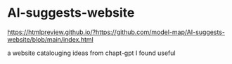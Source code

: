 # AI-suggests-website
https://htmlpreview.github.io/?https://github.com/model-map/AI-suggests-website/blob/main/index.html

a website catalouging ideas from chapt-gpt I found useful
